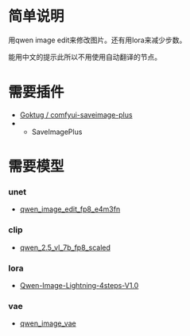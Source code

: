 # 简单说明

用qwen image edit来修改图片。还有用lora来减少步数。

能用中文的提示此所以不用使用自动翻译的节点。

# 需要插件

- [Goktug / comfyui-saveimage-plus](https://github.com/Goktug/comfyui-saveimage-plus)
- - SaveImagePlus

# 需要模型

### unet
- [qwen_image_edit_fp8_e4m3fn](https://huggingface.co/Comfy-Org/Qwen-Image-Edit_ComfyUI/blob/main/split_files/diffusion_models/qwen_image_edit_fp8_e4m3fn.safetensors)

### clip
- [qwen_2.5_vl_7b_fp8_scaled](https://huggingface.co/Comfy-Org/Qwen-Image_ComfyUI/blob/main/split_files/text_encoders/qwen_2.5_vl_7b_fp8_scaled.safetensors)

### lora
- [Qwen-Image-Lightning-4steps-V1.0](https://huggingface.co/lightx2v/Qwen-Image-Lightning/blob/main/Qwen-Image-Lightning-4steps-V1.0.safetensors)

### vae
- [qwen_image_vae](https://huggingface.co/Comfy-Org/Qwen-Image_ComfyUI/blob/main/split_files/vae/qwen_image_vae.safetensors)
